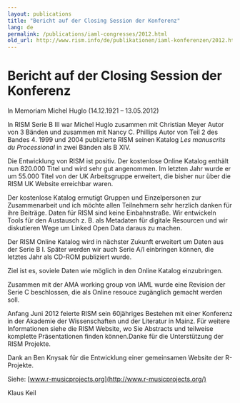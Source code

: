 ```yaml
---
layout: publications
title: "Bericht auf der Closing Session der Konferenz"
lang: de
permalink: /publications/iaml-congresses/2012.html
old_url: http://www.rism.info/de/publikationen/iaml-konferenzen/2012.html
---
```


# Bericht auf der Closing Session der Konferenz

In Memoriam Michel Huglo (14.12.1921 – 13.05.2012)

In RISM Serie B III war Michel Huglo zusammen mit Christian Meyer Autor von 3 Bänden und zusammen mit Nancy C. Phillips Autor von Teil 2 des Bandes 4. 1999 und 2004 publizierte RISM seinen Katalog _Les manuscrits du Processional_ in zwei Bänden als B XIV.

Die Entwicklung von RISM ist positiv. Der kostenlose Online Katalog enthält nun 820.000 Titel und wird sehr gut angenommen. Im letzten Jahr wurde er um 55.000 Titel von der UK Arbeitsgruppe erweitert, die bisher nur über die RISM UK Website erreichbar waren.

Der kostenlose Katalog ermutigt Gruppen und Einzelpersonen zur Zusammenarbeit und ich möchte allen Teilnehmern sehr herzlich danken für ihre Beiträge. Daten für RISM sind keine Einbahnstraße. Wir entwickeln Tools für den Austausch z. B. als Metadaten für digitale Resourcen und wir diskutieren Wege um Linked Open Data daraus zu machen.

Der RISM Online Katalog wird in nächster Zukunft erweitert um Daten aus der Serie B I. Später werden wir auch Serie A/I einbringen können, die letztes Jahr als CD-ROM publiziert wurde.

Ziel ist es, soviele Daten wie möglich in den Online Katalog einzubringen.

Zusammen mit der AMA working group von IAML wurde eine Revision der Serie C beschlossen, die als Online resouce zugänglich gemacht werden soll.

Anfang Juni 2012 feierte RISM sein 60jähriges Bestehen mit einer Konferenz in der Akademie der Wissenschaften und der Literatur in Mainz. Für weitere Informationen siehe die RISM Website, wo Sie Abstracts und teilweise komplette Präsentationen finden können.Danke für die Unterstützung der RISM Projekte.

Dank an Ben Knysak für die Entwicklung einer gemeinsamen Website der R-Projekte.

Siehe: [www.r-musicprojects.org](http://www.r-musicprojects.org/)

Klaus Keil
